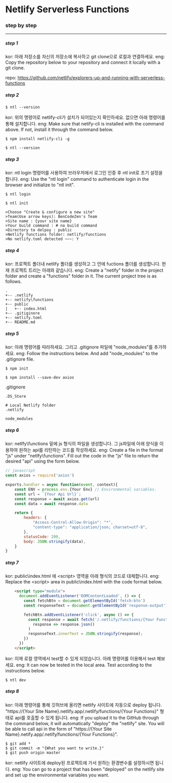 # Netlify Serverless Functions

### step by step
-----------------
##### step 1
kor: 아래 저장소를  자신의 저장소에  복사하고 git clone으로 로컬과 연결하세요.
eng: Copy the repository below to your repository and connect it locally with a git clone.

repo: https://github.com/netlify/explorers-up-and-running-with-serverless-functions


##### step 2

    $ ntl --version

kor: 위의 명령어로 netlify-cli가 설치가 되어있는지 확인하세요. 없으면 아래 명령어를 통해 설치합니다.
eng: Make sure that netify-cli is installed with the command above. If not, install it through the command below.

    $ npm install netlify-cli -g

    $ ntl --version

##### step 3
kor: ntl login 명령어를 사용하여 브라우저에서 로그인 인증 후 ntl init로 초기 설정을 합니다.
eng: Use the "ntl login" command to authenticate login in the browser and initialize to "ntl init".

    $ ntl login

    $ ntl init

    >Choose "Create & configure a new site"
    >Team(Use arrow keys): BenCodeZen's Team
    >Site name : {your site name}
    >Your build command : # no build command
    >Directory to delpoy : public
    >Netlify functions folder: netlify/functions
    >No netlify.toml detected ~~~: Y

##### step 4
kor: 프로젝트 폴더내 netlify 폴더를 생성하고 그 안에 fuctions 폴더를 생성합니다. 현재 프로젝트 트리는 아래와 같습니다.
eng: Create a "netify" folder in the project folder and create a "functions" folder in it. The current project tree is as follows.
```
.
+-- .netlify
+-- netlify\functions
+-- public
|   +-- index.html
+-- .gitiginore
+-- netlify.toml
+-- README.md
```
##### step 5
kor: 아래 명령어를 따라하세요. 그리고 .gitignore 파일에 "node_modules"를 추가하세요.
eng: Follow the instructions below. And add "node_modules" to the .gitignore file.
```
$ npm init

$ npm install --save-dev axios
```
.gitignore
```
.DS_Store

# Local Netlify folder
.netlify

node_modules
```


##### step 6
kor: netlfy\functions 밑에 js 형식의 파일을 생성합니다. 그 js파일에 아래 양식을 이용하여 원하는 api를 리턴하는 코드를 작성하세요.
eng: Create a file in the format "js" under "netlfy\functions". Fill out the code in the "js" file to return the desired "api" using the form below.

```javascript
// javascript
const axios = require('axios')

exports.handler = async function(event, context){
    const ENV = process.env.{Your Env} // Environmental variables.
    const url = `{Your Api Url}`;
    const response = await axios.get(url)
    const data = await response.data

    return {
        headers: {
            "Access-Control-Allow-Origin": "*",
            "content-type": "application/json; charset=utf-8",
        },
        statusCode: 200,
        body: JSON.stringify(data),
    }
}
```
##### step 7
kor: public\index.html 에 \<script> 영역을 아래 형식의 코드로 대체합니다. 
eng: Replace the \<script> area in public\index.html with the code format below.
```html
    <script type="module">
      document.addEventListener('DOMContentLoaded', () => {
        const fetchBtn = document.getElementById('fetch-btn')
        const responseText = document.getElementById('response-output')

        fetchBtn.addEventListener('click', async () => {
          const response = await fetch('/.netlify/functions/{Your Function Name}').then(
            response => response.json()
          )
          responseText.innerText = JSON.stringify(response);
        })
      })
    </script>
```
kor: 이제 로컬 영역에서 test할 수 있게 되었습니다. 아래 명령어를 이용해서 test 해보세요.
eng: It can now be tested in the local area. Test according to the instructions below.
```
$ ntl dev
```
   
##### step 8
kor: 아래 명령어를 통해 깃허브에 올리면 netlify 사이트에 자동으로 deploy 됩니다. "https://{Your Site Name}.netlify.app/.netlify/functions/{Your Functions}" 형태로 api를 호출할 수 있게 됩니다.
eng: If you upload it to the GitHub through the command below, it will automatically "deploy" the "netlify" site. You will be able to call api in the form of "https://{Your Site Name}.netify.app/.netify/functions/{Your Functions}".
```
$ git add *
$ git commit -m "{What you want to write.}"
$ git push origin master
```

kor: netlify 사이트에 deploy된 프로젝트에 가서 원하는 환경변수를 설정하시면 됩니다.
eng: You can go to a project that has been "deployed" on the netlify site and set up the environmental variables you want.